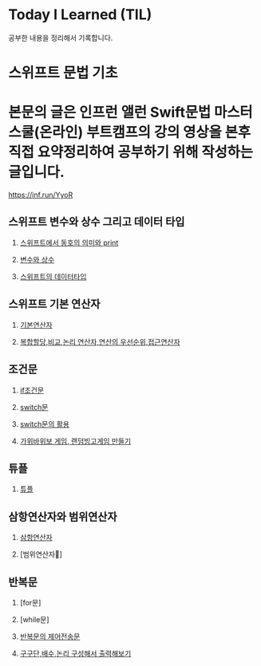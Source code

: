# Today I Learned (TIL)

공부한 내용을 정리해서 기록합니다.

# 스위프트 문법 기초

# 본문의 글은 인프런 앨런 Swift문법 마스터 스쿨(온라인) 부트캠프의 강의 영상을 본후 직접 요약정리하여 공부하기 위해 작성하는 글입니다.
https://inf.run/YyoR

## 스위프트 변수와 상수 그리고 데이터 타입
1. [스위프트에서 동호의 의미와 print](./스위프트%20문법/스위프트에서%20등호의%20의미와%20print.md)

2. [변수와 상수](./스위프트%20문법/변수와%20상수.md)

3. [스위프트의 데이터타입](./스위프트%20문법/스위프트의%20데이터타입.md)

## 스위프트 기본 연산자

1. [기본연산자](./스위프트%20문법/기본연산자.md)

2. [복합할당,비교,논리 연산자,연산의 우선순위,접근연산자](./스위프트%20문법/복합할당%2C비교%2C논리%20연산자%2C연산의%20우선순위%2C접근연산자.md)

## 조건문

1. [if조건문](./스위프트%20문법/if%20조건문.md)

2. [switch문](./스위프트%20문법/switcch문.md)

3. [switch문의 활용](/스위프트%20문법/스위치문의%20활용.md)

4. [가위바위보 게임, 랜덤빙고게임 만들기](./스위프트%20문법/가위바위보%2C랜덤빙고.md)

## 튜플

1. [튜플](./스위프트%20문법%20기초/튜플.md)

## 삼항연산자와 범위연산자

1. [삼항연산자](./스위프트%20문법%20기초/삼항연산자.md)

2. [범위연산자]

## 반복문

1. [for문]

2. [while문]

3. [반복문의 제어전송문]()

4. [구구단,배수,논리 구성해서 출력해보기]()